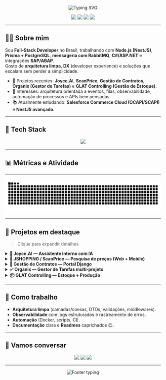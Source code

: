 <!-- PROFILE HEADER -->
<p align="center">
 <img src="https://readme-typing-svg.demolab.com?font=Fira+Code&size=28&duration=2800&pause=900&center=true&vCenter=true&width=900&lines=Ol%C3%A1%2C+eu+sou+o+Victor+Teixeira!+%F0%9F%91%8B;Full-Stack+Developer+%E2%80%A2+NestJS%2C+Prisma%2C+Flutter%2C+Django;Apaixonado+por+produtos%2C+dados+e+boas+arquiteturas;Bem-vindo+ao+meu+GitHub+%F0%9F%9A%80" alt="Typing SVG" />

</p> 

<p align="center">
  <a href="https://victorgteixeira.com.br"><img src="https://img.shields.io/badge/Portf%C3%B3lio-victorgteixeira.com.br-0ea5e9?style=for-the-badge" /></a>
  <a href="https://www.linkedin.com/in/victorteixeira18/"><img src="https://img.shields.io/badge/LinkedIn-@victorteixeira18-0A66C2?style=for-the-badge&logo=linkedin&logoColor=white" /></a>
  <a href="mailto:victorteixeira.dev@gmail.com"><img src="https://img.shields.io/badge/Gmail-victorteixeira.dev%40gmail.com-d93025?style=for-the-badge&logo=gmail&logoColor=white" /></a>
  <a href="https://wa.me/5514988233176"><img src="https://img.shields.io/badge/WhatsApp-(14)%2098823--3176-25D366?style=for-the-badge&logo=whatsapp&logoColor=white" /></a>
</p>

---

## 👨‍💻 Sobre mim 
Sou **Full‑Stack Developer** no Brasil, trabalhando com **Node.js (NestJS)**, **Prisma + PostgreSQL**, **mensageria com RabbitMQ**, **C#/ASP.NET** e integrações **SAP/ABAP**.  
Gosto de **arquitetura limpa**, **DX** (developer experience) e soluções que escalam sem perder a simplicidade.

- 🔭 Projetos recentes: **Joyce.AI**, **ScanPrice**, **Gestão de Contratos**, **Organix (Gestor de Tarefas)** e **GLAT Controlling (Gestão de Estoque)**.  
- 🧪 Interesses: arquitetura orientada a eventos, filas, observabilidade, automação de processos e APIs bem pensadas.
- 📚 Atualmente estudando: **Salesforce Commerce Cloud (OCAPI/SCAPI)** e **NestJS avançado**.

---

## 🧰 Tech Stack
<p align="center">
  <img src="https://skillicons.dev/icons?i=ts,nodejs,nestjs,express,prisma,postgres,mongodb,redis,rabbitmq,docker,nginx,python,django,cs,dotnet,flutter,react,tailwind,html,css,js,git,github,linux,bash&perline=12" />
</p>

---

## 📊 Métricas e Atividade
---
<p align="center">
  <img src="https://raw.githubusercontent.com/victorgteixeira/victorgteixeira/output/snake.svg" alt="snake" />
</p>

---

## 🚀 Projetos em destaque
> Clique para expandir detalhes

<details>
<summary><b>🧠 Joyce.AI — Assistente interno com IA</b></summary>

- **Stack**: Next.js + NestJS + Prisma + PostgreSQL + Redis + RabbitMQ  
- **Destaques**: mensageria para fluxos assíncronos, RAG, autenticação JWT, Docker Compose  
- **Repositório**: *privado / sob demanda*  
</details>

<details>
<summary><b>📱 JSHOPPING / ScanPrice — Pesquisa de preços (Web + Mobile)</b></summary>

- **Stack**: Backend NestJS + Prisma; Frontend Web (Tailwind/JS) e **Flutter** no app  
- **Destaques**: sync offline/online, uploads, filtros, exportações CSV, logs locais e envio posterior  
</details>

<details>
<summary><b>📄 Gestão de Contratos — Portal Django</b></summary>

- **Stack**: Python/Django + PostgreSQL; templates responsivos com Tailwind  
- **Destaques**: visões de contratos, anexos, dashboards, filtros e autorizações
</details>

<details>
<summary><b>✅ Organix — Gestor de Tarefas multi‑projeto</b></summary>

- **Stack**: NestJS + Prisma + RabbitMQ + JWT  
- **Destaques**: multiempresa, papéis (admin/master/pesquisador), tarefas e workflows
</details>

<details>
<summary><b>📦 GLAT Controlling — Estoque + Produção</b></summary>

- **Stack**: Django + Tailwind; produção consome ingredientes do estoque  
- **Destaques**: controles de revenda/avarias, produção, perdas e relatórios
</details>

---

## 🧭 Como trabalho
- **Arquitetura limpa** (camadas/coesas, DTOs, validações, middlewares).  
- **Observabilidade** com logs estruturados e rastreamento de erros.  
- **Automação** (Docker, scripts, CI).  
- **Documentação** clara e **Readmes** caprichados 😉.

---

## 🤝 Vamos conversar
<p align="center">
  <a href="mailto:victorteixeira.dev@gmail.com"><img src="https://img.shields.io/badge/Email-Enviar-0ea5e9?style=for-the-badge&logo=gmail&logoColor=white" /></a>
  <a href="https://www.linkedin.com/in/victorteixeira18/"><img src="https://img.shields.io/badge/LinkedIn-Conectar-0A66C2?style=for-the-badge&logo=linkedin&logoColor=white" /></a>
  <a href="https://wa.me/5514988233176"><img src="https://img.shields.io/badge/WhatsApp-Chamar-25D366?style=for-the-badge&logo=whatsapp&logoColor=white" /></a>
</p>

---

<p align="center">
  <img src="https://readme-typing-svg.demolab.com?font=Fira+Code&weight=500&size=20&duration=2600&pause=1200&center=true&vCenter=true&width=700&lines=C%C3%B3digo+limpo+%E2%80%A2+Boas+pr%C3%A1ticas+%E2%80%A2+Arquitetura+escal%C3%A1vel;Vamos+construir+algo+incr%C3%ADvel+juntos!+%F0%9F%9A%80" alt="Footer typing" />
</p>

<!-- Dicas
- Ajuste o username em todos os cards/imagens para o seu usuário do GitHub.
- Para remover alguma animação, basta deletar a seção correspondente.
- Se quiser um tema fechado, substitua `theme=transparent` por outro tema suportado.
-->
